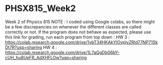 # PHSX815_Week2
Week 2 of Physics 815
NOTE : I coded using Google colabs, so there might be a few discrepancies on whenever the different classes are called correctly or not. If the program does not behave as expected, please use this link for grading, run each program from top down : 
HW 3 : https://colab.research.google.com/drive/1ybT34HKAkYlOvplyZRld77NP71SkDt7R?usp=sharing
HW 4 : https://colab.research.google.com/drive/1L7aQgDb06bY-cUH_hu8UeFR_AdXHFLOw?usp=sharing
